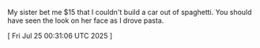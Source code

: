  
My sister bet me $15 that I couldn't build a car out of spaghetti. You should have seen the look on her face as I drove pasta.
 
[ 
Fri Jul 25 00:31:06 UTC 2025
 ]
